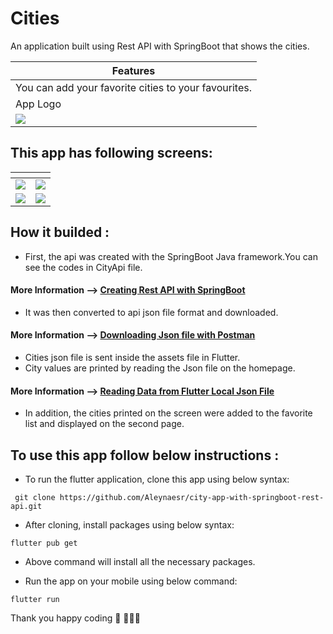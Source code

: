 # Cities

An application built using Rest API with SpringBoot that shows the cities.

<table align="center">
   <thead>
      <tr>
         <th> Features </th>
      </tr>
   </thead>
   <tbody>  
      <tr>
         <td>
           You can add your favorite cities to your favourites.
         </td>
      </tr>
      <tr>
         <td>
           App Logo
         </td>
      </tr>
       <td><img src="https://user-images.githubusercontent.com/45822686/151681090-2a2f5a51-658b-4e29-90d0-27bfda78766a.png" style="max-width: 100%;"></td>
</table>

## This app has following screens:

<table>
   <thead>
      <tr>
         <th></th>
         <th></th>
      </tr>
   </thead>
   <tbody>
      <tr>
         <td><img src="https://user-images.githubusercontent.com/45822686/151697106-d7f9df33-ce06-4d82-a613-165db9a0b0f8.png" style="max-width: 100%;"></td>
         <td><img src="https://user-images.githubusercontent.com/45822686/151697114-4ad32f72-200c-4236-8c89-0ac7eeeb78d5.png" style="max-width: 100%;"></td>
      </tr>
         <tr>
         <td><img src="https://user-images.githubusercontent.com/45822686/151697112-8e51c402-d9d2-40bc-bb9d-619aa1d10568.png" style="max-width: 100%;"></td>
         <td><img src="https://user-images.githubusercontent.com/45822686/151697110-dd501293-1762-4e78-853a-cfd8cb159e21.png" style="max-width: 100%;"></td>
      </tr>
   </tbody>
</table>

## How it builded :

- First, the api was created with the SpringBoot Java framework.You can see the codes in CityApi file.

#### More Information --> <a href="http://aleynaeser.site/springboot-ile-rest-api-olusturmak/">Creating Rest API with SpringBoot</a>

- It was then converted to api json file format and downloaded.

#### More Information --> <a href="http://aleynaeser.site/postman-ile-json-file-indirmek/">Downloading Json file with Postman</a>

- Cities json file is sent inside the assets file in Flutter.
- City values are printed by reading the Json file on the homepage.

#### More Information --> <a href="http://aleynaeser.site/flutter-local-json-dosyasindan-veri-okumak-sehir-ornegi/">Reading Data from Flutter Local Json File</a>

- In addition, the cities printed on the screen were added to the favorite list and displayed on the second page.

## To use this app follow below instructions :

- To run the flutter application, clone this app using below syntax:

` git clone https://github.com/Aleynaesr/city-app-with-springboot-rest-api.git`

- After cloning, install packages using below syntax:

`flutter pub get`

- Above command will install all the necessary packages.

- Run the app on your mobile using below command:

`flutter run`

Thank you happy coding 🎈 👩🏻‍💻
